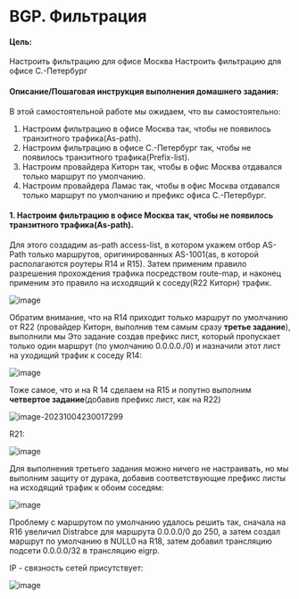 # BGP. Фильтрация



#### Цель:

Настроить фильтрацию для офисе Москва
Настроить фильтрацию для офисе С.-Петербург

#### Описание/Пошаговая инструкция выполнения домашнего задания:

В этой самостоятельной работе мы ожидаем, что вы самостоятельно:

1. Настроим фильтрацию в офисе Москва так, чтобы не появилось транзитного трафика(As-path).
2. Настроим фильтрацию в офисе С.-Петербург так, чтобы не появилось транзитного трафика(Prefix-list).
3. Настроим провайдера Киторн так, чтобы в офис Москва отдавался только маршрут по умолчанию.
4. Настроим провайдера Ламас так, чтобы в офис Москва отдавался только маршрут по умолчанию и префикс офиса С.-Петербург.



#### 1. Настроим фильтрацию в офисе Москва так, чтобы не появилось транзитного трафика(As-path).

Для этого создадим as-path access-list, в котором укажем отбор AS-Path только маршрутов, оригинированных AS-1001(as, в которой располагаются роутеры R14 и R15). Затем применим правило разрешения прохождения трафика посредством route-map, и наконец применим это правило на исходящий к соседу(R22 Киторн) трафик.

![image](https://github.com/SalminKHV/OTUS/assets/130359715/48dc6251-2dda-4522-a9dc-a94579edbfc2)



Обратим внимание, что на R14 приходит только маршрут по умолчанию от R22 (провайдер Киторн, выполнив тем самым сразу **третье задание**), выполнили мы Это задание создав префикс лист, который пропускает только один маршрут (по умолчанию 0.0.0.0./0) и назначили этот лист на уходищий трафик к соседу R14:

![image](https://github.com/SalminKHV/OTUS/assets/130359715/fcb04463-6a6d-4298-9dbe-d1d0d3243452)



Тоже самое, что и на R 14 сделаем на R15 и попутно выполним **четвертое задание**(добавив префикс лист, как на R22)

![image-20231004230017299](C:\Users\Gyper\AppData\Roaming\Typora\typora-user-images\image-20231004230017299.png)

 R21:

![image](https://github.com/SalminKHV/OTUS/assets/130359715/5a4bcc73-a9f5-4167-a887-4479d2ade4c2)



Для выполнения третьего задания можно ничего не настраивать, но мы выполним защиту от дурака, добавив соответствующие префикс листы на исходящий трафик к обоим соседям: 

![image](https://github.com/SalminKHV/OTUS/assets/130359715/f61cc471-21f1-4362-b495-13ec2248050c)

Проблему с маршрутом по умолчанию удалось решить так, сначала на R16 увеличил Distrabce  для маршрута 0.0.0.0/0 до 250, а затем создал маршрут по умолчанию в NULL0 на R18, затем добавил трансляцию подсети 0.0.0.0/32 в трансляцию eigrp.

IP - связность сетей присутствует:



![image](https://github.com/SalminKHV/OTUS/assets/130359715/0014898c-c9c6-41c5-87df-7cdc7ff118bc)
